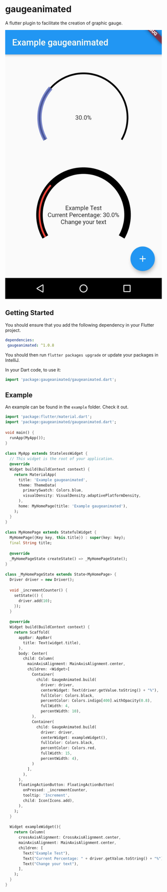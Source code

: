 # gaugeanimated
A flutter plugin to facilitate the creation of graphic gauge.

![Example use](https://raw.githubusercontent.com/keinou/gauge_animated/master/example/img/gauge_animated1.png)

## Getting Started

You should ensure that you add the following dependency in your Flutter project.

```yaml
dependencies:
 gaugeanimated: ^1.0.8
```

You should then run  `flutter packages upgrade`  or update your packages in IntelliJ.

In your Dart code, to use it:

```dart
import 'package:gaugeanimated/gaugeanimated.dart';
```
## Example

An example can be found in the `example` folder. Check it out.
```dart
import 'package:flutter/material.dart';
import 'package:gaugeanimated/gaugeanimated.dart';

void main() {
  runApp(MyApp());
}

class MyApp extends StatelessWidget {
  // This widget is the root of your application.
  @override
  Widget build(BuildContext context) {
    return MaterialApp(
      title: 'Example gaugeanimated',
      theme: ThemeData(
        primarySwatch: Colors.blue,
        visualDensity: VisualDensity.adaptivePlatformDensity,
      ),
      home: MyHomePage(title: 'Example gaugeanimated'),
    );
  }
}

class MyHomePage extends StatefulWidget {
  MyHomePage({Key key, this.title}) : super(key: key);
  final String title;

  @override
  _MyHomePageState createState() => _MyHomePageState();
}

class _MyHomePageState extends State<MyHomePage> {
  Driver driver = new Driver();

  void _incrementCounter() {
    setState(() {
      driver.add(10);
    });
  }

  @override
  Widget build(BuildContext context) {
    return Scaffold(
      appBar: AppBar(
        title: Text(widget.title),
      ),
      body: Center(
        child: Column(
          mainAxisAlignment: MainAxisAlignment.center,
          children: <Widget>[
            Container(
              child: GaugeAnimated.build(
                driver: driver,
                centerWidget: Text(driver.getValue.toString() + "%"),
                fullColor: Colors.black,
                percentColor: Colors.indigo[400].withOpacity(0.8),
                fullWidth: 4,
                percentWidth: 10),
            ),
            Container(
              child: GaugeAnimated.build(
                driver: driver,
                centerWidget: exampleWidget(),
                fullColor: Colors.black,
                percentColor: Colors.red,
                fullWidth: 15,
                percentWidth: 4),
            )
          ],
        ),
      ),
      floatingActionButton: FloatingActionButton(
        onPressed: _incrementCounter,
        tooltip: 'Increment',
        child: Icon(Icons.add),
      ),
    );
  }

  Widget exampleWidget(){
    return Column(
      crossAxisAlignment: CrossAxisAlignment.center,
      mainAxisAlignment: MainAxisAlignment.center,
      children: [
        Text("Example Test"),
        Text("Current Percentage: " + driver.getValue.toString() + "%"),
        Text("Change your text"),
      ],
    );
  }
}
```